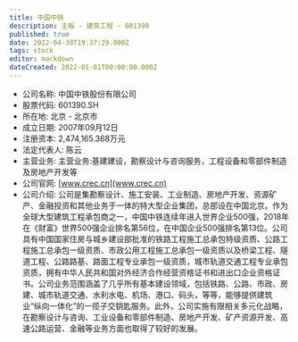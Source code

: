 ```yaml
---
title: 中国中铁
description: 主板 - 建筑工程 - 601390
published: true
date: 2022-04-30T19:37:29.000Z
tags: stock
editor: markdown
dateCreated: 2022-01-01T00:00:00.000Z
---
```


- 公司名称: 中国中铁股份有限公司
- 股票代码: 601390.SH
- 所在地: 北京 - 北京市
- 成立日期: 2007年09月12日
- 注册资本: 2,474,165.368万元
- 法定代表人: 陈云
- 主营业务: 主营业务:基建建设，勘察设计与咨询服务，工程设备和零部件制造及房地产开发等
- 公司官网: [www.crec.cn](www.crec.cn)
- 公司介绍: 公司是集勘察设计、施工安装、工业制造、房地产开发、资源矿产、金融投资和其他业务于一体的特大型企业集团，总部设在中国北京。作为全球大型建筑工程承包商之一，中国中铁连续年进入世界企业500强，2018年在《财富》世界500强企业排名第56位，在中国企业500强排名第13位。公司具有中国国家住房与城乡建设部批准的铁路工程施工总承包特级资质、公路工程施工总承包一级资质、市政公用工程施工总承包一级资质以及桥梁工程、隧道工程、公路路基、路面工程专业承包一级资质，城市轨道交通工程专业承包资质，拥有中华人民共和国对外经济合作经营资格证书和进出口企业资格证书。公司业务范围涵盖了几乎所有基本建设领域，包括铁路、公路、市政、房建、城市轨道交通、水利水电、机场、港口、码头，等等，能够提供建筑业“纵向一体化”的一揽子交钥匙服务。此外，公司实施有限相关多元化战略，在勘察设计与咨询、工业设备和零部件制造、房地产开发、矿产资源开发、高速公路运营、金融等业务方面也取得了较好的发展。


